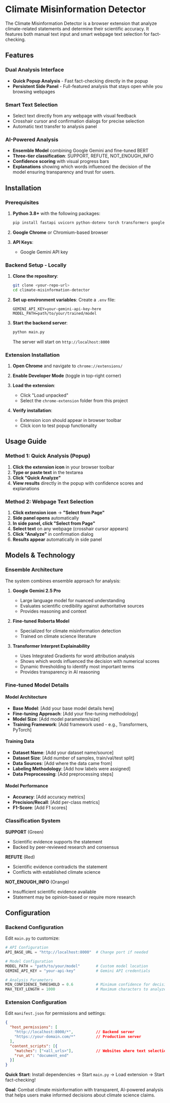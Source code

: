 # Climate Misinformation Detector


The Climate Misinformation Detector is a browser extension that  analyze climate-related statements and determine their scientific accuracy. It features both manual text input and smart webpage text selection for  fact-checking.

## Features

### Dual Analysis Interface
- **Quick Popup Analysis** - Fast fact-checking directly in the popup
- **Persistent Side Panel** - Full-featured analysis that stays open while you browsing webpages

### Smart Text Selection
- Select text directly from any webpage with visual feedback
- Crosshair cursor and confirmation dialogs for precise selection
- Automatic text transfer to analysis panel

### AI-Powered Analysis
- **Ensemble  Model** combining Google Gemini and fine-tuned BERT
- **Three-tier classification**: SUPPORT, REFUTE, NOT_ENOUGH_INFO
- **Confidence scoring** with visual progress bars
- **Explanations** showing which words influenced the decision of the model ensuring transparency and trust for users.



## Installation

### Prerequisites

1. **Python 3.8+** with the following packages:
   ```bash
   pip install fastapi uvicorn python-dotenv torch transformers google-generativeai transformers-interpret
   ```

2. **Google Chrome** or Chromium-based browser

3. **API Keys**:
   - Google Gemini API key


### Backend Setup - Locally

1. **Clone the repository**:
   ```bash
   git clone <your-repo-url>
   cd climate-misinformation-detector
   ```

2. **Set up environment variables**:
   Create a `.env` file:
   ```env
   GEMINI_API_KEY=your-gemini-api-key-here
   MODEL_PATH=path/to/your/trained/model
   ```

3. **Start the backend server**:
   ```bash
   python main.py
   ```
   The server will start on `http://localhost:8000`

### Extension Installation

1. **Open Chrome** and navigate to `chrome://extensions/`

2. **Enable Developer Mode** (toggle in top-right corner)

3. **Load the extension**:
   - Click "Load unpacked"
   - Select the `chrome-extension` folder from this project

4. **Verify installation**:
   - Extension icon should appear in browser toolbar
   - Click icon to test popup functionality



## Usage Guide

### Method 1: Quick Analysis (Popup)

1. **Click the extension icon** in your browser toolbar
2. **Type or paste text** in the textarea
3. **Click "Quick Analyze"** 
4. **View results** directly in the popup with confidence scores and explanations

### Method 2: Webpage Text Selection

1. **Click extension icon** → **"Select from Page"**
2. **Side panel opens** automatically
3. **In side panel, click "Select from Page"** 
4. **Select text** on any webpage (crosshair cursor appears)
5. **Click "Analyze"** in confirmation dialog
6. **Results appear** automatically in side panel



## Models & Technology

### Ensemble Architecture

The system combines ensemble approach for analysis:

1. **Google Gemini 2.5 Pro**
   - Large language model for nuanced understanding
   - Evaluates scientific credibility against authoritative sources
   - Provides reasoning and context

2. **Fine-tuned Roberta Model**
   - Specialized for climate misinformation detection
   - Trained on climate science literature
   

3. **Transformer Interpret Explainability**
   - Uses Integrated Gradients for word attribution analysis
   - Shows which words influenced the decision with numerical scores
   - Dynamic thresholding to identify most important terms
   - Provides transparency in AI reasoning

### Fine-tuned Model Details

#### Model Architecture
- **Base Model**: [Add your base model details here]
- **Fine-tuning Approach**: [Add your fine-tuning methodology]
- **Model Size**: [Add model parameters/size]
- **Training Framework**: [Add framework used - e.g., Transformers, PyTorch]

#### Training Data
- **Dataset Name**: [Add your dataset name/source]
- **Dataset Size**: [Add number of samples, train/val/test split]
- **Data Sources**: [Add where the data came from]
- **Labeling Methodology**: [Add how labels were assigned]
- **Data Preprocessing**: [Add preprocessing steps]

#### Model Performance
- **Accuracy**: [Add accuracy metrics]
- **Precision/Recall**: [Add per-class metrics]
- **F1-Score**: [Add F1 scores]


### Classification System

**SUPPORT** (Green)
- Scientific evidence supports the statement
- Backed by peer-reviewed research and consensus

**REFUTE** (Red)  
- Scientific evidence contradicts the statement
- Conflicts with established climate science

**NOT_ENOUGH_INFO** (Orange)
- Insufficient scientific evidence available
- Statement may be opinion-based or require more research

## Configuration

### Backend Configuration

Edit `main.py` to customize:

```python
# API Configuration
API_BASE_URL = "http://localhost:8000"  # Change port if needed

# Model Configuration  
MODEL_PATH = "path/to/your/model"       # Custom model location
GEMINI_API_KEY = "your-api-key"         # Gemini API credentials

# Analysis Parameters
MIN_CONFIDENCE_THRESHOLD = 0.6          # Minimum confidence for decisions
MAX_TEXT_LENGTH = 1000                  # Maximum characters to analyze
```

### Extension Configuration

Edit `manifest.json` for permissions and settings:

```json
{
  "host_permissions": [
    "http://localhost:8000/*",          // Backend server
    "https://your-domain.com/*"         // Production server
  ],
  "content_scripts": [{
    "matches": ["<all_urls>"],          // Websites where text selection works
    "run_at": "document_end"
  }]
}
```




**Quick Start**: Install dependencies → Start `main.py` → Load extension → Start fact-checking! 

**Goal**: Combat climate misinformation with transparent, AI-powered analysis that helps users make informed decisions about climate science claims.